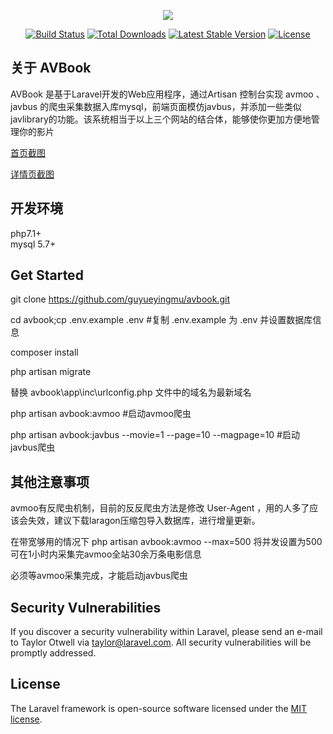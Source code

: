 <p align="center"><img src="https://github.com/guyueyingmu/avbook/blob/master/public/avbook/logo.png?raw=true"></p>

<p align="center">
<a href="https://travis-ci.org/laravel/framework"><img src="https://travis-ci.org/laravel/framework.svg" alt="Build Status"></a>
<a href="https://packagist.org/packages/laravel/framework"><img src="https://poser.pugx.org/laravel/framework/d/total.svg" alt="Total Downloads"></a>
<a href="https://packagist.org/packages/laravel/framework"><img src="https://poser.pugx.org/laravel/framework/v/stable.svg" alt="Latest Stable Version"></a>
<a href="https://packagist.org/packages/laravel/framework"><img src="https://poser.pugx.org/laravel/framework/license.svg" alt="License"></a>
</p>

## 关于 AVBook

AVBook 是基于Laravel开发的Web应用程序，通过Artisan 控制台实现 avmoo 、javbus 的爬虫采集数据入库mysql，前端页面模仿javbus，并添加一些类似javlibrary的功能。该系统相当于以上三个网站的结合体，能够使你更加方便地管理你的影片

<a href ="https://github.com/guyueyingmu/avbook/blob/master/public/avbook/srcshot_index.png?raw=true" >首页截图</a>

<a href ="https://github.com/guyueyingmu/avbook/blob/master/public/avbook/srcshot_movie.png?raw=true" >详情页截图</a>

## 开发环境

php7.1+  
mysql 5.7+

## Get Started

git clone https://github.com/guyueyingmu/avbook.git

cd avbook;cp .env.example .env #复制 .env.example 为 .env 并设置数据库信息

composer install

php artisan migrate

替换 avbook\app\inc\urlconfig.php 文件中的域名为最新域名 

php artisan avbook:avmoo  #启动avmoo爬虫

php artisan avbook:javbus --movie=1 --page=10 --magpage=10 #启动javbus爬虫

## 其他注意事项

avmoo有反爬虫机制，目前的反反爬虫方法是修改 User-Agent ，用的人多了应该会失效，建议下载laragon压缩包导入数据库，进行增量更新。

在带宽够用的情况下 php artisan avbook:avmoo --max=500 将并发设置为500可在1小时内采集完avmoo全站30余万条电影信息

必须等avmoo采集完成，才能启动javbus爬虫

## Security Vulnerabilities

If you discover a security vulnerability within Laravel, please send an e-mail to Taylor Otwell via [taylor@laravel.com](mailto:taylor@laravel.com). All security vulnerabilities will be promptly addressed.

## License

The Laravel framework is open-source software licensed under the [MIT license](https://opensource.org/licenses/MIT).
